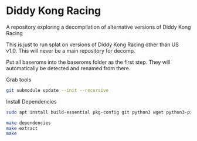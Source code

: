 # Diddy Kong Racing

A repository exploring a decompilation of alternative versions of Diddy Kong Racing

This is just to run splat on versions of Diddy Kong Racing other than US v1.0. This will never be a main repository for decomp.

Put all baseroms into the baseroms folder as the first step. They will automatically be detected and renamed from there.

Grab tools

```sh
git submodule update --init --recursive
```

Install Dependencies
```sh
sudo apt install build-essential pkg-config git python3 wget python3-pip binutils-mips-linux-gnu python3-venv
```

```sh
make dependencies
make extract
make
```


